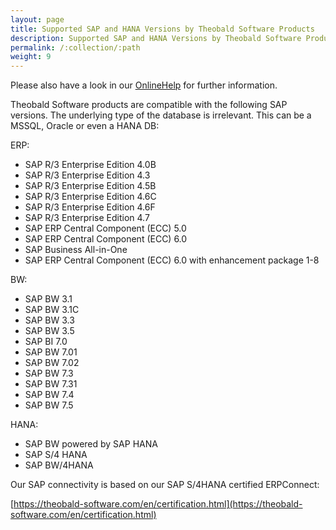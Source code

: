 ```yaml
---
layout: page
title: Supported SAP and HANA Versions by Theobald Software Products
description: Supported SAP and HANA Versions by Theobald Software Products
permalink: /:collection/:path
weight: 9
---
```


Please also have a look in our [OnlineHelp](https://help.theobald-software.com/en/) for further information.

Theobald Software products are compatible with the following SAP versions. 
The underlying type of the database is irrelevant. This can be a MSSQL, Oracle or even a HANA DB:

ERP:

- SAP R/3 Enterprise Edition 4.0B
- SAP R/3 Enterprise Edition 4.3
- SAP R/3 Enterprise Edition 4.5B
- SAP R/3 Enterprise Edition 4.6C
- SAP R/3 Enterprise Edition 4.6F
- SAP R/3 Enterprise Edition 4.7
- SAP ERP Central Component (ECC) 5.0
- SAP ERP Central Component (ECC) 6.0
- SAP Business All-in-One
- SAP ERP Central Component (ECC) 6.0 with enhancement package 1-8

BW:

- SAP BW 3.1
- SAP BW 3.1C
- SAP BW 3.3
- SAP BW 3.5
- SAP BI 7.0
- SAP BW 7.01
- SAP BW 7.02
- SAP BW 7.3
- SAP BW 7.31
- SAP BW 7.4
- SAP BW 7.5

HANA:

- SAP BW powered by SAP HANA
- SAP S/4 HANA
- SAP BW/4HANA
 

Our SAP connectivity is based on our SAP S/4HANA certified ERPConnect: 

[https://theobald-software.com/en/certification.html](https://theobald-software.com/en/certification.html)